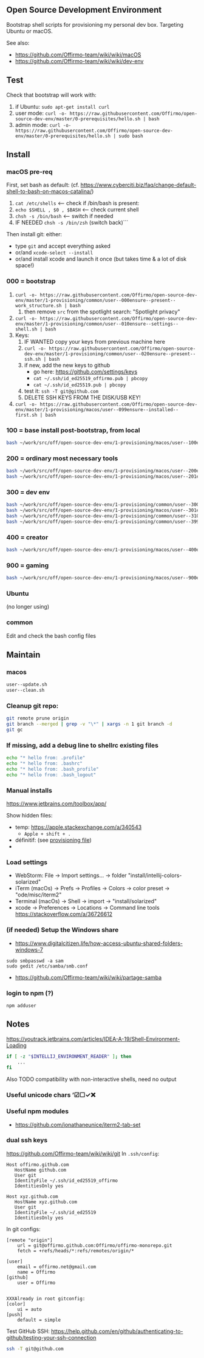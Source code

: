 ## Open Source Development Environment

Bootstrap shell scripts for provisioning my personal dev box. Targeting Ubuntu or macOS.

See also:
* https://github.com/Offirmo-team/wiki/wiki/macOS
* https://github.com/Offirmo-team/wiki/wiki/dev-env


## Test

Check that bootstrap will work with:

1. if Ubuntu: `sudo apt-get install curl`
2. user mode: `curl -o- https://raw.githubusercontent.com/Offirmo/open-source-dev-env/master/0-prerequisites/hello.sh | bash`
3. admin mode: `curl -o- https://raw.githubusercontent.com/Offirmo/open-source-dev-env/master/0-prerequisites/hello.sh | sudo bash`

## Install

### macOS pre-req

First, set bash as default: (cf. <https://www.cyberciti.biz/faq/change-default-shell-to-bash-on-macos-catalina/>)
1. `cat /etc/shells` <-- check if /bin/bash is present:
2. `echo $SHELL , $0 , $BASH` <-- check current shell
3. `chsh -s /bin/bash` <-- switch if needed
4. IF NEEDED `chsh -s /bin/zsh` (switch back)```

Then install git: either:
- type `git` and accept everything asked
- or/and `xcode-select --install`
- or/and install xcode and launch it once (but takes time & a lot of disk space!)

### 000 = bootstrap

1. `curl -o- https://raw.githubusercontent.com/Offirmo/open-source-dev-env/master/1-provisioning/common/user--000ensure--present--work_structure.sh | bash`
   1. then remove `src` from the spotlight search: "Spotlight privacy"
2. `curl -o- https://raw.githubusercontent.com/Offirmo/open-source-dev-env/master/1-provisioning/common/user--010ensure--settings--shell.sh | bash`
3. Keys:
   1. IF WANTED copy your keys from previous machine here
   2. `curl -o- https://raw.githubusercontent.com/Offirmo/open-source-dev-env/master/1-provisioning/common/user--020ensure--present--ssh.sh | bash`
   3. if new, add the new keys to github
      * go here: https://github.com/settings/keys
      * `cat ~/.ssh/id_ed25519_offirmo.pub | pbcopy`
      * `cat ~/.ssh/id_ed25519.pub | pbcopy`
   4. test it: `ssh -T git@github.com`
   5. DELETE SSH KEYS FROM THE DISK/USB KEY!
4. `curl -o- https://raw.githubusercontent.com/Offirmo/open-source-dev-env/master/1-provisioning/macos/user--099ensure--installed--first.sh | bash`

### 100 = base install post-bootstrap, from local

```bash
bash ~/work/src/off/open-source-dev-env/1-provisioning/macos/user--100ensure--settings.sh
```

### 200 = ordinary most necessary tools

```bash
bash ~/work/src/off/open-source-dev-env/1-provisioning/macos/user--200ensure--installed--daily-life-utils.sh
bash ~/work/src/off/open-source-dev-env/1-provisioning/macos/user--201ensure--installed--fonts.sh
```

### 300 = dev env

```bash
bash ~/work/src/off/open-source-dev-env/1-provisioning/common/user--300ensure--installed--dev-env--common.sh
bash ~/work/src/off/open-source-dev-env/1-provisioning/macos/user--301ensure--installed--dev-env--tools.sh
bash ~/work/src/off/open-source-dev-env/1-provisioning/common/user--310ensure--installed--dev-env--js.sh
bash ~/work/src/off/open-source-dev-env/1-provisioning/common/user--399ensure--cloned--common_offirmo_repos.sh
```

### 400 = creator
```bash
bash ~/work/src/off/open-source-dev-env/1-provisioning/macos/user--400ensure--installed--tools.sh
```

### 900 = gaming
```bash
bash ~/work/src/off/open-source-dev-env/1-provisioning/macos/user--900ensure--installed--gaming.sh
```

### Ubuntu
(no longer using)

### common
Edit and check the bash config files


## Maintain

### macos

```bash
user--update.sh
user--clean.sh
```

### Cleanup git repo:

```bash
git remote prune origin
git branch --merged | grep -v "\*" | xargs -n 1 git branch -d
git gc
```

### If missing, add a debug line to shellrc existing files
```bash
echo "* hello from: .profile"
echo "* hello from: .bashrc"
echo "* hello from: .bash_profile"
echo "* hello from: .bash_logout"
```

### Manual installs
https://www.jetbrains.com/toolbox/app/


Show hidden files:
* temp: <https://apple.stackexchange.com/a/340543>
	* `Apple + shift + .`
* définitif: (see [provisioning file](./1-provisioning/macos/user--100ensure--settings.sh))
*
### Load settings
* WebStorm: File -> Import settings... -> folder "install/intellij-colors-solarized"
* iTerm (macOs) -> Prefs -> Profiles -> Colors -> color preset -> "ode/misc/iterm2"
* Terminal (macOs) -> Shell -> import -> "install/solarized"
* xcode -> Preferences -> Locations -> Command line tools  https://stackoverflow.com/a/36726612

### (if needed) Setup the Windows share
* https://www.digitalcitizen.life/how-access-ubuntu-shared-folders-windows-7
```
sudo smbpasswd -a sam
sudo gedit /etc/samba/smb.conf
```
* https://github.com/Offirmo-team/wiki/wiki/partage-samba

### login to npm (?)
```
npm adduser
```



## Notes

https://youtrack.jetbrains.com/articles/IDEA-A-19/Shell-Environment-Loading
```bash
if [ -z "$INTELLIJ_ENVIRONMENT_READER" ]; then
	...
fi
```

Also TODO compatibility with non-interactive shells, need no output

### Useful unicode chars ’☑☐✓❌

### Useful npm modules
* https://github.com/jonathaneunice/iterm2-tab-set

### dual ssh keys
https://github.com/Offirmo-team/wiki/wiki/git
In `.ssh/config`:

```
Host offirmo.github.com
   HostName github.com
   User git
   IdentityFile ~/.ssh/id_ed25519_offirmo
   IdentitiesOnly yes

Host xyz.github.com
   HostName xyz.github.com
   User git
   IdentityFile ~/.ssh/id_ed25519
   IdentitiesOnly yes
```

In git configs:
```
[remote "origin"]
	url = git@offirmo.github.com:Offirmo/offirmo-monorepo.git
	fetch = +refs/heads/*:refs/remotes/origin/*

[user]
	email = offirmo.net@gmail.com
	name = Offirmo
[github]
	user = Offirmo


XXXAlready in root gitconfig:
[color]
	ui = auto
[push]
	default = simple
```

Test GitHub SSH: https://help.github.com/en/github/authenticating-to-github/testing-your-ssh-connection
```bash
ssh -T git@github.com
```
